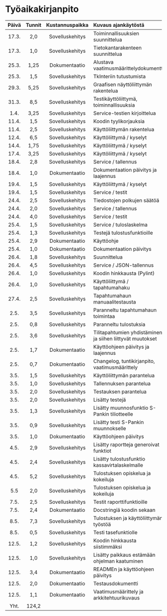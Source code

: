 # Työaikakirjanpito 

| Päivä | Tunnit | Kustannuspaikka | Kuvaus ajankäytöstä                    |
|:-----:|:--------------------:|:---------------:|:-------------------------|
| 17.3. | 2,0    | Sovelluskehitys | Toiminnallisuuksien suunnittelua |
| 17.3. | 1,0    | Sovelluskehitys | Tietokantarakenteen suunnittelua |
| 25.3. | 1,25   | Dokumentaatio   | Alustava vaatimusmäärittelydokumentti |
| 25.3. | 1,5    | Sovelluskehitys | TkInteriin tutustumista |
| 29.3. | 5,25   | Sovelluskehitys | Graafisen näyttöliittymän rakentelua |
| 31.3. | 8,5    | Sovelluskehitys | Testikäyttöliittymä, toiminnallisuuksia |
| 1.4.  | 3,25   | Sovelluskehitys | Service-testien kirjoittelua |
| 11.4. | 1,5    | Sovelluskehitys | Koodin tyylikorjauksia |
| 11.4. | 2,5    | Sovelluskehitys | Käyttöliittymän rakentelua |
| 12.4. | 6,5    | Sovelluskehitys | Käyttöliittymä / kyselyt |
| 14.4. | 1,75   | Sovelluskehitys | Käyttöliittymä / kyselyt |
| 17.4. | 3,25   | Sovelluskehitys | Käyttöliittymä / kyselyt |
| 18.4. | 2,8    | Sovelluskehitys | Service / tallennus |
| 18.4. | 1,0    | Dokumentaatio   | Dokumentaation päivitys ja laajennus |
| 19.4. | 1,5    | Sovelluskehitys | Käyttöliittymä / kyselyt |
| 19.4. | 1,5    | Sovelluskehitys | Service / testit |
| 24.4. | 2,5    | Sovelluskehitys | Tiedostojen polkujen säätöä |
| 24.4. | 2,0    | Sovelluskehitys | Service / tallennus |
| 24.4. | 4,0    | Sovelluskehitys | Service / testit |
| 25.4. | 1,5    | Sovelluskehitys | Service / tuloslaskelma |
| 25.4. | 1,3    | Sovelluskehitys | Testejä tulostusfunktioille |
| 25.4. | 2,9    | Dokumentaatio   | Käyttöohje |
| 25.4. | 1,0    | Dokumentaatio   | Dokumentaation päivitys |
| 26.4. | 1,8    | Sovelluskehitys | Suunnittelua |
| 26.4. | 4,5    | Sovelluskehitys | Service / JSON-tallennus |
| 26.4. | 1,0    | Sovelluskehitys | Koodin hinkkausta (Pylint) |
| 26.4. | 1,0    | Sovelluskehitys | Käyttöliittymä / tapahtumahaku |
| 27.4. | 2,5    | Sovelluskehitys | Tapahtumahaun manuaalitestausta |
| 2.5.  | 3,5    | Sovelluskehitys | Paranneltu tapahtumahaun toimintaa |
| 2.5.  | 0,8    | Sovelluskehitys | Paranneltu tulostuksia |
| 2.5.  | 3,6    | Sovelluskehitys | Tilitapahtumien yhdistäminen ja siihen liittyvät muutokset |
| 2.5.  | 1,7    | Dokumentaatio   | Käyttöohjeen päivitys ja laajennus |
| 2.5.  | 0,7    | Dokumentaatio   | Changelog, tuntikirjanpito, vaatimusmäärittely | 
| 3.5.  | 1,5    | Sovelluskehitys | Käyttöliittymän parantelua |
| 3.5.  | 1,0    | Sovelluskehitys | Tallennuksen parantelua |
| 3.5.  | 2,0    | Sovelluskehitys | Testauksen parantelua |
| 3.5.  | 2,0    | Sovelluskehitys | Lisätty testejä |
| 3.5.  | 1,3    | Sovelluskehitys | Lisätty muunnosfunktio S-Pankin tiliotteelle |
| 3.5.  | 0,9    | Sovelluskehitys | Lisätty testi S-Pankin muunnokselle |
| 3.5.  | 1,0    | Dokumentaatio   | Käyttöohjeen päivitys |
| 4.5.  | 2,9    | Sovelluskehitys | Lisätty raportteja generoivat funktiot |
| 4.5.  | 2,4    | Sovelluskehitys | Lisätty tulostusfunktio kassavirtalaskelmalle |
| 4.5.  | 5,2    | Sovelluskehitys | Tulostuksen opiskelua ja kokeiluja |
| 5.5   | 2,0    | Sovelluskehitys | Tulostuksen opiskelua ja kokeiluja |
| 7.5.  | 2,5    | Sovelluskehitys | Testit raporttifunktioille |
| 7.5.  | 2,4    | Dokumentaatio   | Docstringiä koodin sekaan |
| 8.5.  | 7,3    | Sovelluskehitys | Tulostuksen ja käyttöliittymän työstöä |
| 8.5.  | 0,5    | Sovelluskehitys | Testi tasefunktiolle |
| 12.5. | 1,2    | Sovelluskehitys | Koodin hinkkausta siistimmäksi |
| 12.5. | 1,0    | Sovelluskehitys | Lisätty paikkaus estämään ohjelman kaatuminen |
| 12.5. | 3,4    | Dokumentaatio   | READMEn ja käyttöohjeen päivitys |
| 12.5. | 2,0    | Dokumentaatio   | Testausdokumentti |
| 12.5. | 1,1    | Dokumentaatio   | Vaatimusmäärittely ja arkkitehtuurikuvaus |
| Yht.  | 124,2  | |  |

